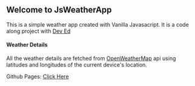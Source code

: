 ## Welcome to JsWeatherApp

This is a simple weather app created with Vanilla Javasacript. It is a code along project with [Dev Ed](https://www.youtube.com/watch?v=wPElVpR1rwA)

#### Weather Details

All the weather details are fetched from [OpenWeatherMap](https://openweathermap.org/) api using latitudes and longitudes of the current device's location.

Github Pages: 
[Click Here](https://poudyalanil.github.io/jsWeatherApp/)
